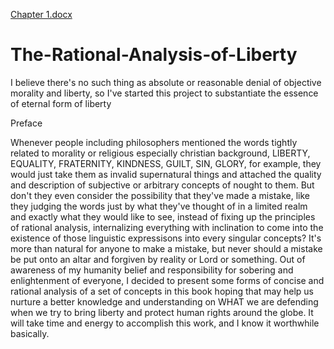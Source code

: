 [Chapter 1.docx](https://github.com/PaulSmith-pincong/The-Rational-Analysis-of-Liberty/files/6393477/Chapter.1.docx)
# The-Rational-Analysis-of-Liberty
I believe there's no such thing as absolute or reasonable denial of objective morality and liberty, so I've started this project to substantiate the essence of eternal form of liberty

Preface

Whenever people including philosophers mentioned the words tightly related to morality or religious especially christian background, LIBERTY, EQUALITY, FRATERNITY, KINDNESS, GUILT, SIN, GLORY, for example, they would just take them as invalid supernatural things and attached the quality and description of subjective or arbitrary concepts of nought to them.
But don't they even consider the possibility that they've made a mistake, like they judging the words just by what they've thought of in a limited realm and exactly what they would like to see, instead of fixing up the principles of rational analysis, internalizing everything with inclination to come into the existence of those linguistic expressisons into every singular concepts?
It's more than natural for anyone to make a mistake, but never should a mistake be put onto an altar and forgiven by reality or Lord or something. Out of awareness of my humanity belief and responsibility for sobering and enlightenment of everyone, I decided to present some forms of concise and rational analysis of a set of concepts in this book hoping that may help us nurture a better knowledge and understanding on WHAT we are defending when we try to bring liberty and protect human rights around the globe.
It will take time and energy to accomplish this work, and I know it worthwhile basically.
